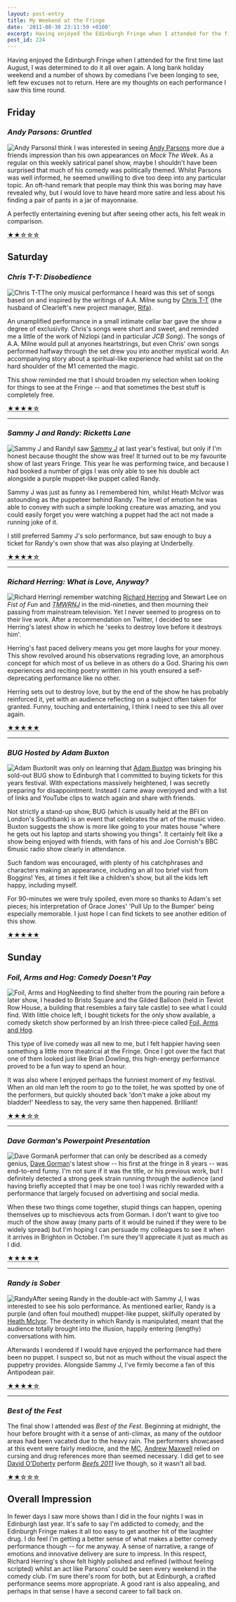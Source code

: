 ```yaml
---
layout: post-entry
title: My Weekend at the Fringe
date: '2011-08-30 23:11:59 +0100'
excerpt: Having enjoyed the Edinburgh Fringe when I attended for the first time last August, I was determined to do it all over again. A long bank holiday weekend and a number of shows by comedians I've been longing to see, left few excuses not to return. Here are my thoughts on each performance I saw this time round.
post_id: 224
---
```

Having enjoyed the Edinburgh Fringe when I attended for the first time last August, I was determined to do it all over again. A long bank holiday weekend and a number of shows by comedians I've been longing to see, left few excuses not to return. Here are my thoughts on each performance I saw this time round.

## Friday

### <cite>Andy Parsons: Gruntled</cite>
<img src="/assets/2011/08/andyparsons.jpg" alt="Andy Parsons" class="framed right"/>I think I was interested in seeing [Andy Parsons][1] more due a friends impression than his own appearances on <cite>Mock The Week</cite>. As a regular on this weekly satirical panel show, maybe I shouldn't have been surprised that much of his comedy was politically themed. Whilst Parsons was well informed, he seemed unwilling to dive too deep into any particular topic. An oft-hand remark that people may think this was boring may have revealed why, but I would love to have heard more satire and less about his finding a pair of pants in a jar of mayonnaise.

A perfectly entertaining evening but after seeing other acts, his felt weak in comparison.

<abbr title="2 stars out of 5" class="rating">&#9733;&#9733;&#9734;&#9734;&#9734;</abbr>

## Saturday

### <cite>Chris T-T: Disobedience</cite>

<img src="/assets/2011/08/christt.jpg" alt="Chris T-T" class="framed right"/>The only musical performance I heard was this set of songs based on and inspired by the writings of A.A. Milne sung by [Chris T-T][2] (the husband of Clearleft's new project manager, [Rifa][3]).

An unamplified performance in a small intimate cellar bar gave the show a degree of exclusivity. Chris's songs were short and sweet, and reminded me a little of the work of Nizlopi (and in particular <cite>JCB Song</cite>). The songs of A.A. Milne would pull at anyones heartstrings, but even Chris' own songs performed halfway through the set drew you into another mystical world. An accompanying story about a spiritual-like experience had whilst sat on the hard shoulder of the M1 cemented the magic.

This show reminded me that I should broaden my selection when looking for things to see at the Fringe -- and that sometimes the best stuff is completely free.

<abbr title="4 stars out of 5" class="rating">&#9733;&#9733;&#9733;&#9733;&#9734;</abbr>

* * *

### <cite>Sammy J and Randy: Ricketts Lane</cite>
<img src="/assets/2011/08/sammyjandrandy.jpg" alt="Sammy J and Randy" class="framed right"/>I saw [Sammy J][4] at last year's festival, but only if I'm honest because thought the show was free! It turned out to be my favourite show of last years Fringe. This year he was performing twice, and because I had booked a number of gigs I was only able to see his double act alongside a purple muppet-like puppet called Randy.

Sammy J was just as funny as I remembered him, whilst Heath McIvor was astounding as the puppeteer behind Randy. The level of emotion he was able to convey with such a simple looking creature was amazing, and you could easily forget you were watching a puppet had the act not made a running joke of it.

I still preferred Sammy J's solo performance, but saw enough to buy a ticket for Randy's own show that was also playing at Underbelly.

<abbr title="4 stars out of 5" class="rating">&#9733;&#9733;&#9733;&#9733;&#9734;</abbr>

* * *

### <cite>Richard Herring: What is Love, Anyway?</cite>
<img src="/assets/2011/08/richardherring.jpg" alt="Richard Herring" class="framed right"/>I remember watching [Richard Herring][5] and Stewart Lee on <cite>Fist of Fun</cite> and <cite><abbr title="This Morning with Richard not Judy">TMWRNJ</abbr></cite> in the mid-nineties, and then mourning their passing from mainstream television. Yet I never seemed to progress on to their live work. After a recommendation on Twitter, I decided to see Herring's latest show in which he 'seeks to destroy love before it destroys him'.

Herring's fast paced delivery means you get more laughs for your money. This show revolved around his observations regrading love, an amorphous concept for which most of us believe in as others do a God. Sharing his own experiences and reciting poetry written in his youth ensured a self-deprecating performance like no other.

Herring sets out to destroy love, but by the end of the show he has probably reinforced it, yet with an audience reflecting on a subject often taken for granted. Funny, touching and entertaining, I think I need to see this all over again.

<abbr title="5 stars out of 5" class="rating">&#9733;&#9733;&#9733;&#9733;&#9733;</abbr>

* * *

### <cite>BUG Hosted by Adam Buxton</cite>
<img src="/assets/2011/08/adambuxton.jpg" alt="Adam Buxton" class="framed right"/>It was only on learning that [Adam Buxton][6] was bringing his sold-out BUG show to Edinburgh that I committed to buying tickets for this years festival. With expectations massively heightened, I was secretly preparing for disappointment. Instead I came away overjoyed and with a list of links and YouTube clips to watch again and share with friends.

Not strictly a stand-up show, BUG (which is usually held at the BFI on London's Southbank) is an event that celebrates the art of the music video. Buxton suggests the show is more like going to your mates house "where he gets out his laptop and starts showing you things". It certainly felt like a show being enjoyed with friends, with fans of his and Joe Cornish's BBC 6music radio show clearly in attendance.

Such fandom was encouraged, with plenty of his catchphrases and characters making an appearance, including an all too brief visit from Boggins! Yes, at times it felt like a children's show, but all the kids left happy, including myself.

For 90-minutes we were truly spoiled, even more so thanks to Adam's set pieces; his interpretation of Grace Jones' 'Pull Up to the Bumper' being especially memorable. I just hope I can find tickets to see another edition of this show.

<abbr title="5 stars out of 5" class="rating">&#9733;&#9733;&#9733;&#9733;&#9733;</abbr>

## Sunday

### <cite>Foil, Arms and Hog: Comedy Doesn't Pay</cite>
<img src="/assets/2011/08/foilarmsandhog.jpg" alt="Foil, Arms and Hog" class="framed right"/>Needing to find shelter from the pouring rain before a later show, I headed to Bristo Square and the Gilded Balloon (held in Teviot Row House, a building that resembles a fairy tale castle) to see what I could find. With little choice left, I bought tickets for the only show available, a comedy sketch show performed by an Irish three-piece called [Foil, Arms and Hog][7].

This type of live comedy was all new to me, but I felt happier having seen something a little more theatrical at the Fringe. Once I got over the fact that one of them looked just like Brian Dowling, this high-energy performance proved to be a fun way to spend an hour.

It was also where I enjoyed perhaps the funniest moment of my festival. When an old man left the room to go to the toilet, he was spotted by one of the performers, but quickly shouted back 'don't make a joke about my bladder!' Needless to say, the very same then happened. Brilliant!

<abbr title="3 stars out of 5" class="rating">&#9733;&#9733;&#9733;&#9734;&#9734;</abbr>

* * *

### <cite>Dave Gorman's Powerpoint Presentation</cite>
<img src="/assets/2011/08/davegorman.jpg" alt="Dave Gorman" class="framed right"/>A performer that can only be described as a comedy genius, [Dave Gorman][8]'s latest show -- his first at the fringe in 8 years -- was end-to-end funny. I'm not sure if it was the title, or his previous work, but I definitely detected a strong geek strain running through the audience (and having briefly accepted that I may be one too) I was richly rewarded with a performance that largely focused on advertising and social media.

When these two things come together, stupid things can happen, opening themselves up to mischievous acts from Gorman. I don't want to give too much of the show away (many parts of it would be ruined if they were to be widely spread) but I'm hoping I can persuade my colleagues to see it when it arrives in Brighton in October. I'm sure they'll appreciate it just as much as I did.

<abbr title="5 stars out of 5" class="rating">&#9733;&#9733;&#9733;&#9733;&#9733;</abbr>

* * *

### <cite>Randy is Sober</cite>
<img src="/assets/2011/08/randy.jpg" alt="Randy" class="framed right"/>After seeing Randy in the double-act with Sammy J, I was interested to see his solo performance. As mentioned earlier, Randy is a purple (and often foul mouthed) muppet-like puppet, skilfully operated by [Heath McIvor][9]. The dexterity in which Randy is manipulated, meant that the audience totally brought into the illusion, happily entering (lengthy) conversations with him.

Afterwards I wondered if I would have enjoyed the performance had there been no puppet. I suspect so, but not as much without the visual aspect the puppetry provides. Alongside Sammy J, I've firmly become a fan of this Antipodean pair.

<abbr title="4 stars out of 5" class="rating">&#9733;&#9733;&#9733;&#9733;&#9734;</abbr>

* * *

### <cite>Best of the Fest</cite>
The final show I attended was <cite>Best of the Fest</cite>. Beginning at midnight, the hour before brought with it a sense of anti-climax, as many of the outdoor areas had been vacated due to the heavy rain. The performers showcased at this event were fairly mediocre, and the <abbr title="Master of Ceremonies">MC</abbr>, [Andrew Maxwell][10] relied on cursing and drug references more than seemed necessary. I did get to see [David O'Doherty][11] perform [<cite>Beefs 2011</cite>][12] live though, so it wasn't all bad.

<abbr title="2 stars out of 5" class="rating">&#9733;&#9733;&#9734;&#9734;&#9734;</abbr>

## Overall Impression

In fewer days I saw more shows than I did in the four nights I was in Edinburgh last year. It's safe to say I'm addicted to comedy, and the Edinburgh Fringe makes it all too easy to get another hit of the laughter drug. I do feel I'm getting a better sense of what makes a better comedy performance though -- for me anyway. A sense of narrative, a range of emotions and innovative delivery are sure to impress. In this respect, Richard Herring's show felt highly polished and refined (without feeling scripted) whilst an act like Parsons' could be seen every weekend in the comedy club. I'm sure there's room for both, but at Edinburgh, a crafted performance seems more appropriate. A good rant is also appealing, and perhaps in that sense I have a second career to fall back on.

[1]: http://www.andyparsons.co.uk/
[2]: http://christt.com/
[3]: http://www.rifa.co.uk/
[4]: http://sammy-j.com/
[5]: http://richardherring.com/
[6]: http://adam-buxton.co.uk/
[7]: http://foilarmsandhog.ie/
[8]: http://davegorman.com/
[9]: http://heathmcivor.com/
[10]: http://andrew-maxwell.co.uk/
[11]: http://davidodoherty.com/
[12]: http://www.youtube.com/watch?v=XX45vU4Z6Pw